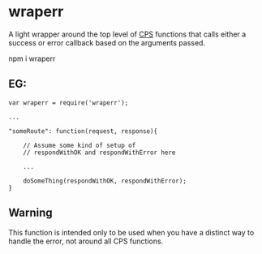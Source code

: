 # wraperr

A light wrapper around the top level of [CPS](http://en.wikipedia.org/wiki/Continuation-passing_style) functions that calls either a success or error callback based on the arguments passed.

npm i wraperr

## EG:

    var wraperr = require('wraperr');

    ...

    "someRoute": function(request, response){

        // Assume some kind of setup of
        // respondWithOK and respondWithError here

        ...

        doSomeThing(respondWithOK, respondWithError);
    }

## Warning

This function is intended only to be used when you have a distinct way to handle the error, not around all CPS functions.

